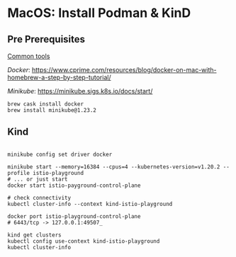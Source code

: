 # MacOS: Install Podman & KinD

## Pre Prerequisites
[Common tools](MACOS-COMMON-TOOLS.md)

*Docker*: https://www.cprime.com/resources/blog/docker-on-mac-with-homebrew-a-step-by-step-tutorial/

*Minikube*: https://minikube.sigs.k8s.io/docs/start/

```shell
brew cask install docker
brew install minikube@1.23.2

```

## Kind
```shell

minikube config set driver docker

minikube start --memory=16384 --cpus=4 --kubernetes-version=v1.20.2 --profile istio-playground
# ... or just start
docker start istio-payground-control-plane

# check connectivity
kubectl cluster-info --context kind-istio-playground

docker port istio-playground-control-plane
# 6443/tcp -> 127.0.0.1:49507_

kind get clusters
kubectl config use-context kind-istio-playground
kubectl cluster-info

```